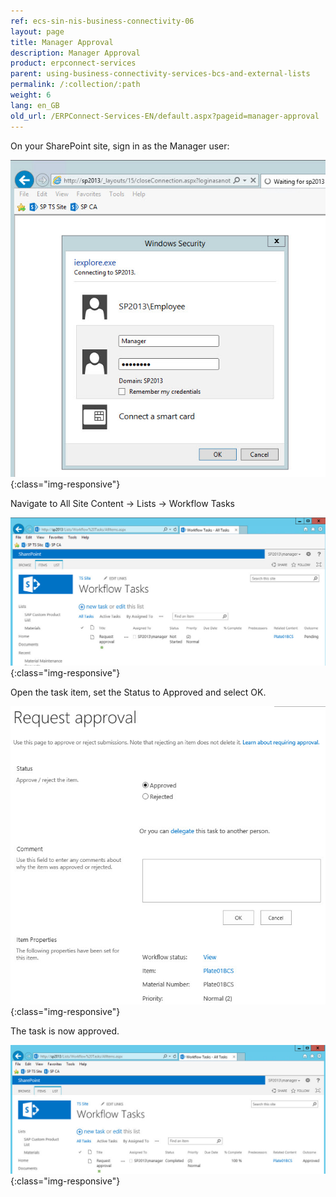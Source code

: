 ```yaml
---
ref: ecs-sin-nis-business-connectivity-06
layout: page
title: Manager Approval
description: Manager Approval
product: erpconnect-services
parent: using-business-connectivity-services-bcs-and-external-lists
permalink: /:collection/:path
weight: 6
lang: en_GB
old_url: /ERPConnect-Services-EN/default.aspx?pageid=manager-approval
---
```


On your SharePoint site, sign in as the Manager user: 

![Nintex-SP-List-LogIn-Manager](/img/content/Nintex-SP-List-LogIn-Manager.png){:class="img-responsive"}

Navigate to All Site Content -> Lists -> Workflow Tasks  

![Nintex-SP-List-WF-Pending](/img/content/Nintex-SP-List-WF-Pending.png){:class="img-responsive"}

Open the task item, set the Status to Approved and select OK. 

![Nintex-SP-List-WF-Approving](/img/content/Nintex-SP-List-WF-Approving.png){:class="img-responsive"}

The task is now approved.  

![Nintex-SP-List-WF-Approved](/img/content/Nintex-SP-List-WF-Approved.png){:class="img-responsive"}